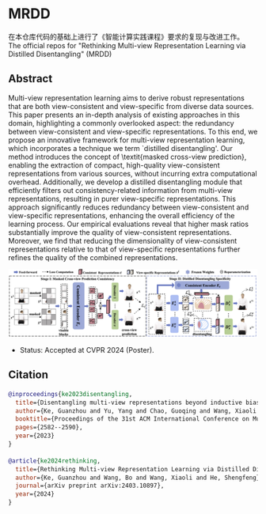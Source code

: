 # MRDD
在本仓库代码的基础上进行了《智能计算实践课程》要求的复现与改进工作。
The official repos for "Rethinking Multi-view Representation Learning via Distilled Disentangling" (MRDD)

## Abstract

Multi-view representation learning aims to derive robust representations that are both view-consistent and view-specific from diverse data sources. This paper presents an in-depth analysis of existing approaches in this domain, highlighting a commonly overlooked aspect: the redundancy between view-consistent and view-specific representations. To this end, we propose an innovative framework for multi-view representation learning, which incorporates a technique we term `distilled disentangling'.
Our method introduces the concept of \textit{masked cross-view prediction}, enabling the extraction of compact, high-quality view-consistent representations from various sources, without incurring extra computational overhead. Additionally, we develop a distilled disentangling module that efficiently filters out consistency-related information from multi-view representations, resulting in purer view-specific representations.
This approach significantly reduces redundancy between view-consistent and view-specific representations, enhancing the overall efficiency of the learning process. Our empirical evaluations reveal that higher mask ratios substantially improve the quality of view-consistent representations. Moreover, we find that reducing the dimensionality of view-consistent representations relative to that of view-specific representations further refines the quality of the combined representations.


![framework](./imgs/framework.png)

- Status:  Accepted at CVPR 2024 (Poster).

## Citation

```bib
@inproceedings{ke2023disentangling,
  title={Disentangling multi-view representations beyond inductive bias},
  author={Ke, Guanzhou and Yu, Yang and Chao, Guoqing and Wang, Xiaoli and Xu, Chenyang and He, Shengfeng},
  booktitle={Proceedings of the 31st ACM International Conference on Multimedia},
  pages={2582--2590},
  year={2023}
}

@article{ke2024rethinking,
  title={Rethinking Multi-view Representation Learning via Distilled Disentangling},
  author={Ke, Guanzhou and Wang, Bo and Wang, Xiaoli and He, Shengfeng},
  journal={arXiv preprint arXiv:2403.10897},
  year={2024}
}
```
